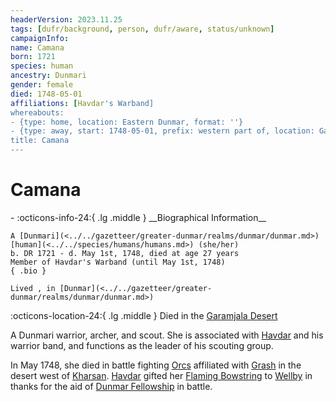 ```yaml
---
headerVersion: 2023.11.25
tags: [dufr/background, person, dufr/aware, status/unknown]
campaignInfo:
name: Camana
born: 1721
species: human
ancestry: Dunmari
gender: female
died: 1748-05-01
affiliations: [Havdar's Warband]
whereabouts:
- {type: home, location: Eastern Dunmar, format: ''}
- {type: away, start: 1748-05-01, prefix: western part of, location: Garamjala Desert}
title: Camana
---
```

# Camana
<div class="grid cards ext-narrow-margin ext-one-column" markdown>
- :octicons-info-24:{ .lg .middle } __Biographical Information__

    A [Dunmari](<../../gazetteer/greater-dunmar/realms/dunmar/dunmar.md>) [human](<../../species/humans/humans.md>) (she/her)  
    b. DR 1721 - d. May 1st, 1748, died at age 27 years  
    Member of Havdar's Warband (until May 1st, 1748)  
    { .bio }

    Lived , in [Dunmar](<../../gazetteer/greater-dunmar/realms/dunmar/dunmar.md>)
</div>

:octicons-location-24:{ .lg .middle } Died in the [Garamjala Desert](<../../gazetteer/greater-dunmar/garamjala-plateau/garamjala-desert.md>)


A Dunmari warrior, archer, and scout. She is associated with [Havdar](<./havdar.md>) and his warrior band, and functions as the leader of his scouting group. 

In May 1748, she died in battle fighting [Orcs](<../../species/children-of-the-embodied-gods/orcs/orcs.md>) affiliated with [Grash](<../other-nonhumans/grash.md>) in the desert west of [Kharsan](<../../gazetteer/greater-dunmar/dunmari-basin/kharsan.md>). [Havdar](<./havdar.md>) gifted her [Flaming Bowstring](<../../campaigns/dunmari-frontier/treasure/gifts-and-heirlooms/flaming-bowstring.md>) to [Wellby](<../pcs/dunmar-fellowship/wellby.md>) in thanks for the aid of [Dunmar Fellowship](<../pcs/dunmar-fellowship/dunmar-fellowship.md>) in battle. 
